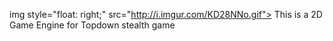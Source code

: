 img style="float: right;" src="http://i.imgur.com/KD28NNo.gif">
This is a 2D Game Engine for Topdown stealth game